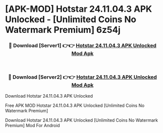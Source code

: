 # [APK-MOD] Hotstar 24.11.04.3 APK Unlocked - [Unlimited Coins No Watermark Premium] 6z54j



<div align="center">
<h3>🔴 Download [Server1] 👉👉 <a href="https://momento.my/?title=Hotstar_24.11.04.3_APK_Unlocked">Hotstar 24.11.04.3 APK Unlocked Mod Apk</a></h3><br>

<h3>🔴 Download [Server2] 👉👉 <a href="https://momento.my/?title=Hotstar_24.11.04.3_APK_Unlocked">Hotstar 24.11.04.3 APK Unlocked Mod Apk</a></h3>
</div>



Download Hotstar 24.11.04.3 APK Unlocked 

Free APK MOD Hotstar 24.11.04.3 APK Unlocked [Unlimited Coins No Watermark Premium]

Download Hotstar 24.11.04.3 APK Unlocked [Unlimited Coins No Watermark Premium] Mod For Android
